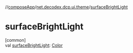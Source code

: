 //[composeApp](../../index.md)/[net.decodex.dcp.ui.theme](index.md)/[surfaceBrightLight](surface-bright-light.md)

# surfaceBrightLight

[common]\
val [surfaceBrightLight](surface-bright-light.md): [Color](https://developer.android.com/reference/kotlin/androidx/compose/ui/graphics/Color.html)
